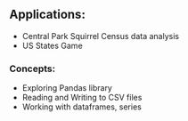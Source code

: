 ## Applications:
- Central Park Squirrel Census data analysis
- US States Game

### Concepts:
- Exploring Pandas library
- Reading and Writing to CSV files
- Working with dataframes, series